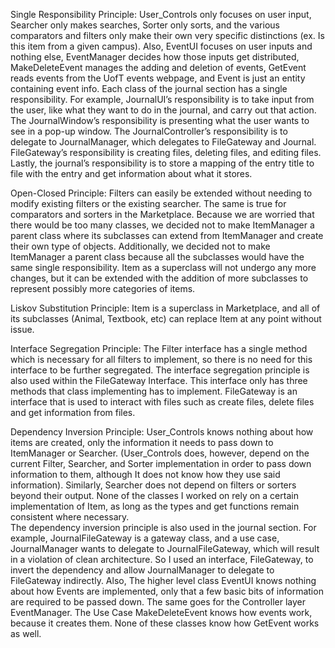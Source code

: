 Single Responsibility Principle: User_Controls only focuses on user input, Searcher only makes searches, Sorter only sorts, and the various comparators and filters only make their own very specific distinctions (ex. Is this item from a given campus). 
 Also, EventUI focuses on user inputs and nothing else, EventManager decides how those inputs get distributed, MakeDeleteEvent manages the adding and deletion of events, GetEvent reads events from the UofT events webpage, and Event is just an entity containing event info.
Each class of the journal section has a single responsibility. For example, JournalUI’s responsibility is to take input from the user, like what they want to do in the journal, and carry out that action. The JournalWindow’s responsibility is presenting what the user wants to see in a pop-up window. The JournalController’s responsibility is to delegate to JournalManager, which delegates to FileGateway and Journal. FileGateway’s responsibility is creating files, deleting files, and editing files. Lastly, the journal’s responsibility is to store a mapping of the entry title to file with the entry and get information about what it stores.

Open-Closed Principle: Filters can easily be extended without needing to modify existing filters or the existing searcher. The same is true for comparators and sorters in the Marketplace.
Because we are worried that there would be too many classes, we decided not to make ItemManager a parent class where its subclasses can extend from ItemManager and create their own type of objects. Additionally, we decided not to make ItemManager a parent class because all the subclasses would have the same single responsibility.
Item as a superclass will not undergo any more changes, but it can be extended with the addition of more subclasses to represent possibly more categories of items.

Liskov Substitution Principle:
Item is a superclass in Marketplace, and all of its subclasses (Animal, Textbook, etc) can replace Item at any point without issue.


Interface Segregation Principle: The Filter interface has a single method which is necessary for all filters to implement, so there is no need for this interface to be further segregated. The interface segregation principle is also used within the FileGateway Interface. This interface only has three methods that class implementing has to implement. FileGateway is an interface that is used to interact with files such as create files, delete files and get information from files.

Dependency Inversion Principle: User_Controls knows nothing about how items are created, only the information it needs to pass down to ItemManager or Searcher. (User_Controls does, however, depend on the current Filter, Searcher, and Sorter implementation in order to pass down information to them, although It does not know how they use said information). Similarly, Searcher does not depend on filters or sorters beyond their output. None of the classes I worked on rely on a certain implementation of Item, as long as the types and get functions remain consistent where necessary.  
The dependency inversion principle is also used in the journal section. For example, JournalFileGateway is a gateway class, and a use case, JournalManager wants to delegate to JournalFileGateway, which will result in a violation of clean architecture. So I used an interface, FileGateway, to invert the dependency and allow JournalManager to delegate to FileGateway indirectly.
 Also, The higher level class EventUI knows nothing about how Events are implemented, only that a few basic bits of information are required to be passed down. The same goes for the Controller layer EventManager. The Use Case MakeDeleteEvent knows how events work, because it creates them. None of these classes know how GetEvent works as well.

